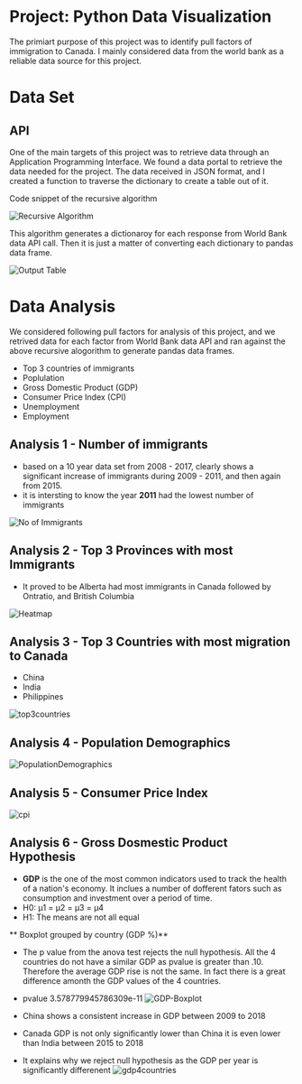 # Project: Python Data Visualization

The primiart purpose of this project was to identify pull factors of immigration to Canada. I mainly considered data from the world bank as a reliable data source for this project.

# Data Set
## API
One of the main targets of this project was to retrieve data through an Application Programming Interface. We found a data portal to retrieve the data needed for the project. The data received in JSON format, and I created a function to traverse the dictionary to create a table out of it.

Code snippet of the recursive algorithm

![Recursive Algorithm](/Screenshots/recursivealogorithm.png)

This algorithm generates a dictionaroy for each response from  World Bank data API call. Then it is just a matter of converting each dictionary to pandas data frame.

![Output Table](/Screenshots/table.png)

# Data Analysis

We considered following pull factors for analysis of this project, and we retrived data for each factor from World Bank data API and ran against the above recursive alogorithm to generate pandas data frames.

  - Top 3 countries of immigrants
  - Poplulation
  - Gross Domestic Product (GDP)
  - Consumer Price Index (CPI)
  - Unemployment
  - Employment

## Analysis 1 - Number of immigrants
  - based on a 10 year data set from 2008 - 2017, clearly shows a significant increase of immigrants during 2009 - 2011, and then again from 2015.
  - it is intersting to know the year **2011** had the lowest number of immigrants

![No of Immigrants](/Screenshots/noofimmigrants.png)

## Analysis 2 - Top 3 Provinces with most Immigrants
  - It proved to be Alberta had most immigrants in Canada followed by Ontratio, and British Columbia
  
  ![Heatmap](/Screenshots/heatmap.png)

## Analysis 3 - Top 3 Countries with most migration to Canada
  - China
  - India
  - Philippines
  
  ![top3countries](/Screenshots/top3countries.png)
  
## Analysis 4 - Population Demographics
  ![PopulationDemographics](/Screenshots/PopulationDemographics.png)

## Analysis 5 - Consumer Price Index
  ![cpi](/Screenshots/cpi.png)
  
## Analysis 6 - Gross Dosmestic Product Hypothesis
  - **GDP** is the one of the most common indicators used to track the health of a nation's economy. It inclues a number of dofferent fators such as consumption and investment over a period of time.
  - H0: μ1 = μ2 = μ3 = μ4
  - H1: The means are not all equal
  
  ** Boxplot grouped by country (GDP %)**
  - The p value from the anova test rejects the null hypothesis. All the 4 countries do not have a similar GDP as pvalue is greater than .10. Therefore the average GDP rise is not the same. In fact there is a great difference amonth the GDP values of the 4 countries.
  - pvalue 3.578779945786309e-11
  ![GDP-Boxplot](/Screenshots/GDP-Boxplot.png)
  
  - China shows a consistent increase in GDP between 2009 to 2018
  - Canada GDP is not only significantly lower than China it is even lower than India between 2015 to 2018
  - It explains why we reject null hypothesis as the GDP per year is significantly differenent
  ![gdp4countries](/Screenshots/gdp4countries.png)
  
